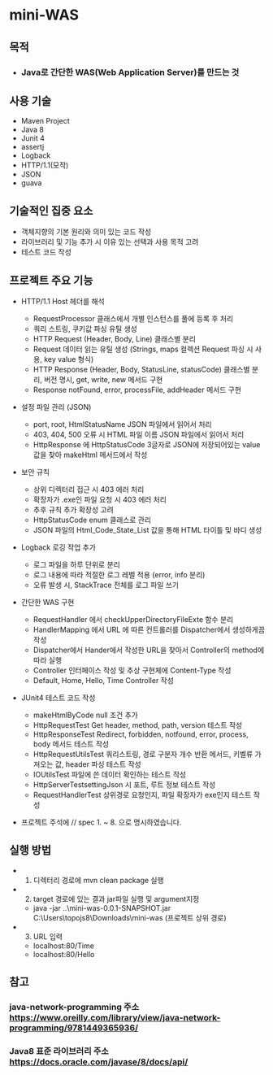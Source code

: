 # mini-WAS
목적
---
- ### Java로 간단한 WAS(Web Application Server)를 만드는 것

사용 기술
---
- Maven Project
- Java 8
- Junit 4
- assertj
- Logback
- HTTP/1.1(모작)
- JSON
- guava

기술적인 집중 요소
---
- 객체지향의 기본 원리와 의미 있는 코드 작성
- 라이브러리 및 기능 추가 시 이유 있는 선택과 사용 목적 고려
- 테스트 코드 작성

프로젝트 주요 기능
---
- HTTP/1.1 Host 헤더를 해석
  - RequestProcessor 클래스에서 개별 인스턴스를 풀에 등록 후 처리
  - 쿼리 스트링, 쿠키값 파싱 유틸 생성
  - HTTP Request (Header, Body, Line) 클래스별 분리
  - Request 데이터 읽는 유틸 생성 (Strings, maps 컬렉션 Request 파싱 시 사용, key value 형식)
  - HTTP Response (Header, Body, StatusLine, statusCode) 클래스별 분리, 버전 명시, get, write, new 메서드 구현
  - Response notFound, error, processFile, addHeader 메서드 구현

- 설정 파일 관리 (JSON)
  - port, root, HtmlStatusName JSON 파일에서 읽어서 처리
  - 403, 404, 500 오류 시 HTML 파일 이름 JSON 파일에서 읽어서 처리
  - HttpResponse 에 HttpStatusCode 3글자로 JSON에 저장되어있는 value 값을 찾아 makeHtml 메서드에서 작성

- 보안 규칙
  - 상위 디렉터리 접근 시 403 에러 처리
  - 확장자가 .exe인 파일 요청 시 403 에러 처리
  - 추후 규칙 추가 확장성 고려
  - HttpStatusCode enum 클래스로 관리
  - JSON 파일의 Html_Code_State_List 값을 통해 HTML 타이틀 및 바디 생성

- Logback 로깅 작업 추가
  - 로그 파일을 하루 단위로 분리
  - 로그 내용에 따라 적절한 로그 레벨 적용 (error, info 분리)
  - 오류 발생 시, StackTrace 전체를 로그 파일 쓰기

- 간단한 WAS 구현
  - RequestHandler 에서 checkUpperDirectoryFileExte 함수 분리
  - HandlerMapping 에서 URL 에 따른 컨트롤러를 Dispatcher에서 생성하게끔 작성
  - Dispatcher에서 Hander에서 작성한 URL을 찾아서 Controller의 method에 따라 실행
  - Controller 인터페이스 작성 및 추상 구현체에 Content-Type 작성
  - Default, Home, Hello, Time Controller 작성

- JUnit4 테스트 코드 작성
  - makeHtmlByCode null 조건 추가
  - HttpRequestTest Get header, method, path, version 테스트 작성
  - HttpResponseTest Redirect, forbidden, notfound, error, process, body 메서드 테스트 작성
  - HttpRequestUtilsTest 쿼리스트링, 경로 구분자 개수 반환 메서드, 키벨류 가져오는 값, header 파싱 테스트 작성
  - IOUtilsTest 파일에 쓴 데이터 확인하는 테스트 작성
  - HttpServerTestsettingJson 시 포트, 루트 정보 테스트 작성
  - RequestHandlerTest 상위경로 요청인지, 파일 확장자가 exe인지 테스트 작성
  
 - 프로젝트 주석에  // spec 1. ~ 8. 으로 명시하였습니다.
  
실행 방법
---
 - 1. 디렉터리 경로에 mvn clean package 실행
 - 2. target 경로에 있는 결과 jar파일 실행 및 argument지정 
   - java -jar ..\mini-was-0.0.1-SNAPSHOT.jar C:\Users\topojs8\Downloads\mini-was (프로젝트 상위 경로)
 - 3. URL 입력
   - localhost:80/Time   
   - localhost:80/Hello
  
참고
---
### **java-network-programming 주소** <br/> https://www.oreilly.com/library/view/java-network-programming/9781449365936/
### **Java8 표준 라이브러리 주소** <br/> https://docs.oracle.com/javase/8/docs/api/
